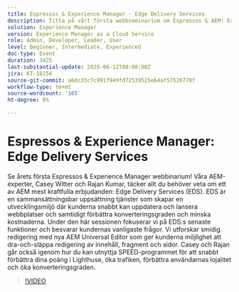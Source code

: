 ```yaml
---
title: Espressos & Experience Manager - Edge Delivery Services
description: Titta på vårt första webbseminarium om Espressos & AEM! Experterna Casey & Rajan omger Edge Delivery Services, Universal Editor och SPEED för snabbare webbpublicering, konverteringar och enklare redigering.
solution: Experience Manager
version: Experience Manager as a Cloud Service
role: Admin, Developer, Leader, User
level: Beginner, Intermediate, Experienced
doc-type: Event
duration: 3425
last-substantial-update: 2025-06-12T00:00:00Z
jira: KT-18154
source-git-commit: a6dc33c7c991f949fd72539525e64af57520778f
workflow-type: tm+mt
source-wordcount: '165'
ht-degree: 0%

---
```



# Espressos &amp; Experience Manager: Edge Delivery Services

Se årets första Espressos &amp; Experience Manager webbinarium! Våra AEM-experter, Casey Witter och Rajan Kumar, täcker allt du behöver veta om ett av AEM mest kraftfulla erbjudanden: Edge Delivery Services (EDS). EDS är en sammansättningsbar uppsättning tjänster som skapar en utvecklingsmiljö där kunderna snabbt kan uppdatera och lansera webbplatser och samtidigt förbättra konverteringsgraden och minska kostnaderna. Under den här sessionen fokuserar vi på EDS:s senaste funktioner och besvarar kundernas vanligaste frågor. Vi utforskar smidig redigering med nya AEM Universal Editor som ger kunderna möjlighet att dra-och-släppa redigering av innehåll, fragment och sidor. Casey och Rajan går också igenom hur du kan utnyttja SPEED-programmet för att snabbt förbättra dina poäng i Lighthuse, öka trafiken, förbättra användarnas lojalitet och öka konverteringsgraden.

>[!VIDEO](https://video.tv.adobe.com/v/3459033/?learn=on&enablevpops)
